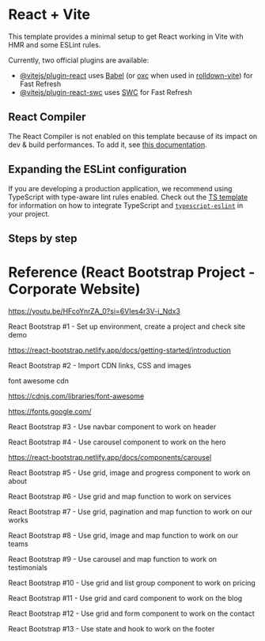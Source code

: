 # React + Vite

This template provides a minimal setup to get React working in Vite with HMR and some ESLint rules.

Currently, two official plugins are available:

- [@vitejs/plugin-react](https://github.com/vitejs/vite-plugin-react/blob/main/packages/plugin-react) uses [Babel](https://babeljs.io/) (or [oxc](https://oxc.rs) when used in [rolldown-vite](https://vite.dev/guide/rolldown)) for Fast Refresh
- [@vitejs/plugin-react-swc](https://github.com/vitejs/vite-plugin-react/blob/main/packages/plugin-react-swc) uses [SWC](https://swc.rs/) for Fast Refresh

## React Compiler

The React Compiler is not enabled on this template because of its impact on dev & build performances. To add it, see [this documentation](https://react.dev/learn/react-compiler/installation).

## Expanding the ESLint configuration

If you are developing a production application, we recommend using TypeScript with type-aware lint rules enabled. Check out the [TS template](https://github.com/vitejs/vite/tree/main/packages/create-vite/template-react-ts) for information on how to integrate TypeScript and [`typescript-eslint`](https://typescript-eslint.io) in your project.

## Steps by step

# Reference (React Bootstrap Project - Corporate Website)
https://youtu.be/HFcoYnrZA_0?si=6VIes4r3V-i_Ndx3

React Bootstrap #1 - Set up environment, create a project and check site demo

https://react-bootstrap.netlify.app/docs/getting-started/introduction

React Bootstrap #2 - Import CDN links, CSS and images

font awesome cdn

https://cdnjs.com/libraries/font-awesome

https://fonts.google.com/

React Bootstrap #3 - Use navbar component to work on header

React Bootstrap #4 - Use carousel component to work on the hero

https://react-bootstrap.netlify.app/docs/components/carousel

React Bootstrap #5 - Use grid, image and progress component to work on about

React Bootstrap #6 - Use grid and map function to work on services

React Bootstrap #7 - Use grid, pagination and map function to work on our works

React Bootstrap #8 - Use grid, image and map function to work on our teams

React Bootstrap #9 - Use carousel and map function to work on testimonials

React Bootstrap #10 - Use grid and list group component to work on pricing

React Bootstrap #11 - Use grid and card component to work on the blog

React Bootstrap #12 - Use grid and form component to work on the contact

React Bootstrap #13 - Use state and hook to work on the footer
